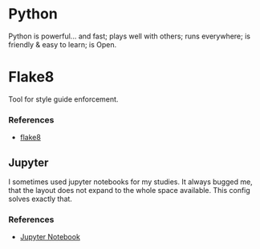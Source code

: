 # Python

Python is powerful... and fast; plays well with others; runs everywhere; is
friendly & easy to learn; is Open.

# Flake8

Tool for style guide enforcement.

### References

- [flake8](https://github.com/PyCQA/flake8)

## Jupyter

I sometimes used jupyter notebooks for my studies. It always bugged me, that the
layout does not expand to the whole space available. This config solves exactly
that.

### References

- [Jupyter Notebook](https://jupyter.org/documentation)
